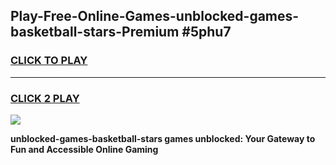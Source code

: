 
## Play-Free-Online-Games-unblocked-games-basketball-stars-Premium #5phu7
<h3>
<a href="https://premium.freeplayer.one?title=unblocked-games-basketball-stars&ref=8M">CLICK TO PLAY</a></h3>
<hr>

<h3>
<a href="https://premium.freeplayer.one?title=unblocked-games-basketball-stars&ref=8M">CLICK 2 PLAY</a>
  
</h3>

<a href="https://premium.freeplayer.one?title=unblocked-games-basketball-stars&ref=8M"><img src="https://clearcache.store/games.png"></a>


**unblocked-games-basketball-stars games unblocked: Your Gateway to Fun and Accessible Online Gaming**

